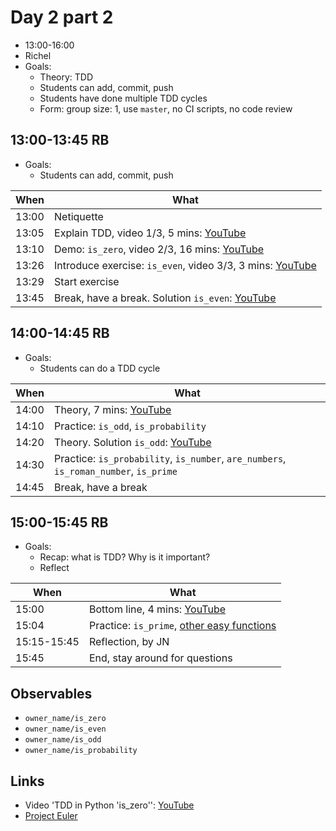 # Day 2 part 2

* 13:00-16:00
* Richel
* Goals:
    * Theory: TDD
    * Students can add, commit, push
    * Students have done multiple TDD cycles
    * Form: group size: 1, use `master`, no CI scripts, no code review

## 13:00-13:45 RB

* Goals:
    * Students can add, commit, push

When |What
-----|-------------------------
13:00|Netiquette
13:05|Explain TDD, video 1/3, 5 mins:  [YouTube](https://youtu.be/gw_4jVrkDok)
13:10|Demo: `is_zero`, video 2/3, 16 mins: [YouTube](https://youtu.be/VddlrNOeodg)
13:26|Introduce exercise: `is_even`, video 3/3, 3 mins: [YouTube](https://youtu.be/7V-zE__S6M8)
13:29|Start exercise
13:45|Break, have a break. Solution `is_even`: [YouTube](https://youtu.be/ZcgJEdaRRpc)

## 14:00-14:45 RB

* Goals:
    * Students can do a TDD cycle

When |What
-----|-------------------------
14:00|Theory, 7 mins: [YouTube](https://youtu.be/f4MCy9f8oAM)
14:10|Practice: `is_odd`, `is_probability`
14:20|Theory. Solution `is_odd`: [YouTube](https://youtu.be/BxyIsJw3E14)
14:30|Practice: `is_probability`, `is_number`, `are_numbers`, `is_roman_number`, `is_prime`
14:45|Break, have a break

## 15:00-15:45 RB

* Goals:
    * Recap: what is TDD? Why is it important?
    * Reflect

When       |What
-----------|-------------------------
15:00      |Bottom line, 4 mins: [YouTube](https://youtu.be/633qwj2DUNc)
15:04      |Practice: `is_prime`, [other easy functions](https://github.com/UPPMAX/programming_formalisms/blob/main/learning_line.md#easy)
15:15-15:45|Reflection, by JN
15:45      |End, stay around for questions

## Observables

* `owner_name/is_zero`
* `owner_name/is_even`
* `owner_name/is_odd`
* `owner_name/is_probability`

## Links

* Video 'TDD in Python 'is_zero'': [YouTube](https://youtu.be/VddlrNOeodg)
* [Project Euler](https://projecteuler.net/)
